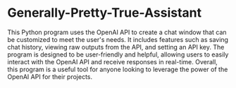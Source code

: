# Generally-Pretty-True-Assistant

This Python program uses the OpenAI API to create a chat window that can be customized to meet the user's needs. It includes features such as saving chat history, viewing raw outputs from the API, and setting an API key. The program is designed to be user-friendly and helpful, allowing users to easily interact with the OpenAI API and receive responses in real-time. Overall, this program is a useful tool for anyone looking to leverage the power of the OpenAI API for their projects.